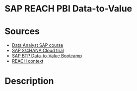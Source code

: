 # SAP REACH PBI Data-to-Value

# Sources
* [Data Analyst SAP course](https://learning.sap.com/browse/roles/data-analyst?access=free&page=1)
* [SAP S/4HANA Cloud trial](https://www.sap.com/products/erp/s4hana/trial.html)
* [SAP BTP Data-to-Value Bootcamp](https://github.com/SAP-samples/btp-data-to-value-workshop)
* [REACH context](https://www.safran-group.com/fr/actualite/reach-quand-reglementation-stimule-linnovation-2017-10-13)

# Description
